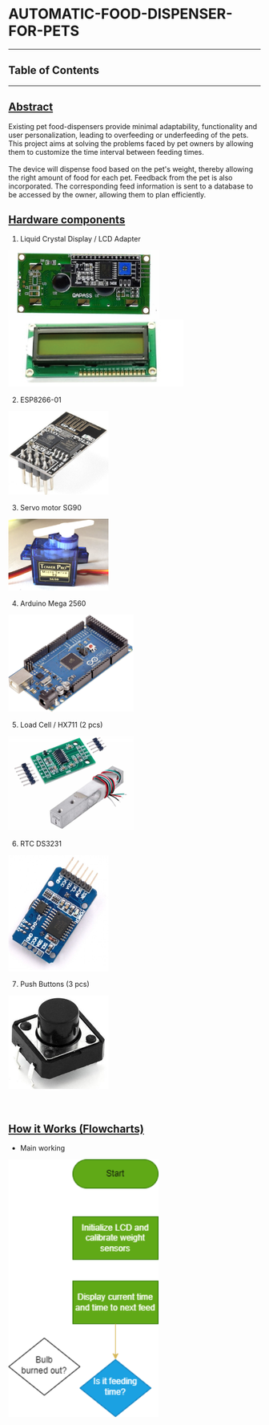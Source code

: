 # AUTOMATIC-FOOD-DISPENSER-FOR-PETS

---
## Table of Contents
---


## [Abstract](#heading-3)

 Existing pet food-dispensers provide minimal adaptability, functionality and user personalization, leading to overfeeding or underfeeding of the pets. This project aims at solving the problems faced by pet owners by allowing them to customize the time interval between feeding times. <br><br>The device will dispense food based on the pet's weight, thereby allowing the right amount of food for each pet. Feedback from the pet is also incorporated. The corresponding feed information is sent to a database to be accessed by the owner, allowing them to plan efficiently. 




## [Hardware components](#heading-3)

   1. Liquid Crystal Display / LCD Adapter

<img src="Photos/lcd1.jpg" width="300">       <img src="Photos/lcd2.png" width="350">

   2. ESP8266-01 

<img src="Photos/esp.jpg" width="200"> 

  3. Servo motor SG90
 
<img src="Photos/servo.jpg" width="200"> 

  4. Arduino Mega 2560
  
<img src="Photos/mega.jpg" width="250"> 

  5. Load Cell / HX711 (2 pcs)
 
<img src="Photos/loadcell.jpg" width="250"> 

  6. RTC DS3231
  
<img src="Photos/rtc.jpg" width="200"> 

  7. Push Buttons (3 pcs) 

<img src="Photos/push.jpg" width="200"> <br><br><br>

## [How it Works (Flowcharts)](#heading-3)
  
   * Main working
   
<img src="Photos/flowchart.png" width="300"> 